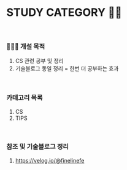 # STUDY CATEGORY ✍🏻
<br />

### 👩🏻‍💻 개설 목적

1) CS 관련 공부 및 정리
2) 기술블로그 동일 정리 = 한번 더 공부하는 효과

<br /> 

### 카테고리 목록 

1) CS
2) TIPS

<br />

### 참조 및 기술블로그 정리

1) https://velog.io/@finelinefe

<br />
